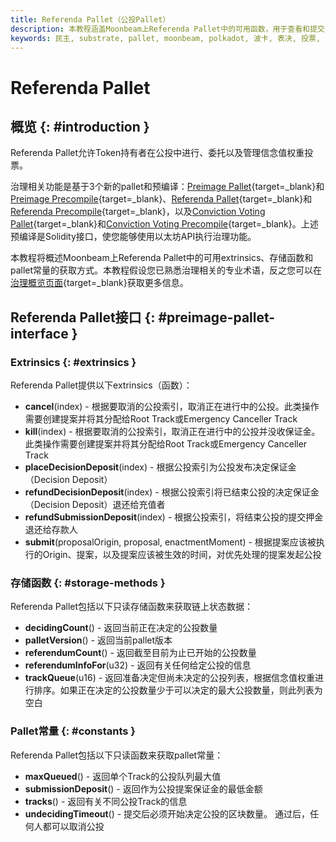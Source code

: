 ```yaml
---
title: Referenda Pallet（公投Pallet）
description: 本教程涵盖Moonbeam上Referenda Pallet中的可用函数，用于查看和提交与链上公投相关的数据
keywords: 民主, substrate, pallet, moonbeam, polkadot, 波卡, 表决, 投票, 公投
---
```


# Referenda Pallet

## 概览 {: #introduction }

Referenda Pallet允许Token持有者在公投中进行、委托以及管理信念值权重投票。

治理相关功能是基于3个新的pallet和预编译：[Preimage Pallet](/builders/pallets-precompiles/pallets/preimage){target=\_blank}和[Preimage Precompile](/builders/pallets-precompiles/precompiles/preimage){target=\_blank}、[Referenda Pallet](/builders/pallets-precompiles/pallets/referenda){target=\_blank}和[Referenda Precompile](/builders/pallets-precompiles/precompiles/referenda){target=\_blank}，以及[Conviction Voting Pallet](/builders/pallets-precompiles/pallets/conviction-voting){target=\_blank}和[Conviction Voting Precompile](/builders/pallets-precompiles/precompiles/conviction-voting){target=\_blank}。上述预编译是Solidity接口，使您能够使用以太坊API执行治理功能。

本教程将概述Moonbeam上Referenda Pallet中的可用extrinsics、存储函数和pallet常量的获取方式。本教程假设您已熟悉治理相关的专业术语，反之您可以在[治理概览页面](/learn/features/governance/#opengov){target=\_blank}获取更多信息。

## Referenda Pallet接口 {: #preimage-pallet-interface }

### Extrinsics {: #extrinsics }

Referenda Pallet提供以下extrinsics（函数）：

- **cancel**(index) - 根据要取消的公投索引，取消正在进行中的公投。此类操作需要创建提案并将其分配给Root Track或Emergency Canceller Track
- **kill**(index) - 根据要取消的公投索引，取消正在进行中的公投并没收保证金。此类操作需要创建提案并将其分配给Root Track或Emergency Canceller Track
- **placeDecisionDeposit**(index) - 根据公投索引为公投发布决定保证金（Decision Deposit）
- **refundDecisionDeposit**(index) - 根据公投索引将已结束公投的决定保证金（Decision Deposit）退还给充值者
- **refundSubmissionDeposit**(index) - 根据公投索引，将结束公投的提交押金退还给存款人
- **submit**(proposalOrigin, proposal, enactmentMoment) - 根据提案应该被执行的Origin、提案，以及提案应该被生效的时间，对优先处理的提案发起公投

### 存储函数 {: #storage-methods }

Referenda Pallet包括以下只读存储函数来获取链上状态数据：

- **decidingCount**() - 返回当前正在决定的公投数量
- **palletVersion**() - 返回当前pallet版本
- **referendumCount**() - 返回截至目前为止已开始的公投数量
- **referendumInfoFor**(u32) - 返回有关任何给定公投的信息
- **trackQueue**(u16) - 返回准备决定但尚未决定的公投列表，根据信念值权重进行排序。如果正在决定的公投数量少于可以决定的最大公投数量，则此列表为空白

### Pallet常量 {: #constants }

Referenda Pallet包括以下只读函数来获取pallet常量：

- **maxQueued**() - 返回单个Track的公投队列最大值
- **submissionDeposit**() - 返回作为公投提案保证金的最低金额
- **tracks**() - 返回有关不同公投Track的信息
- **undecidingTimeout**() - 提交后必须开始决定公投的区块数量。 通过后，任何人都可以取消公投